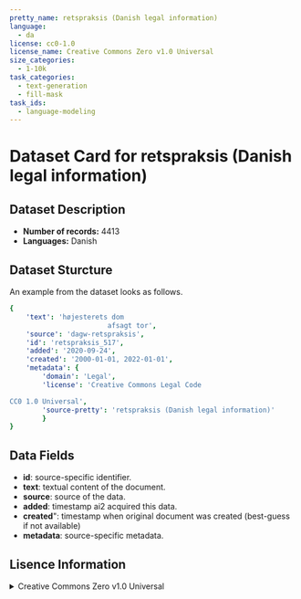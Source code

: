 ```yaml
---
pretty_name: retspraksis (Danish legal information)
language:
  - da
license: cc0-1.0
license_name: Creative Commons Zero v1.0 Universal
size_categories:
  - 1-10k
task_categories:
  - text-generation
  - fill-mask
task_ids:
  - language-modeling
---
```

# Dataset Card for retspraksis (Danish legal information)
## Dataset Description
- **Number of records:** 4413
- **Languages:** Danish
## Dataset Sturcture
An example from the dataset looks as follows.
```yaml
{
    'text': 'højesterets dom
                        afsagt tor',
    'source': 'dagw-retspraksis',
    'id': 'retspraksis_517',
    'added': '2020-09-24',
    'created': '2000-01-01, 2022-01-01',
    'metadata': {
        'domain': 'Legal',
        'license': 'Creative Commons Legal Code

CC0 1.0 Universal',
        'source-pretty': 'retspraksis (Danish legal information)'
        }
}
```

## Data Fields

- **id**: source-specific identifier.
- **text**: textual content of the document.
- **source**: source of the data.
- **added**: timestamp ai2 acquired this data.
- **created**": timestamp when original document was created (best-guess if not available)
- **metadata**: source-specific metadata.

## Lisence Information
<details>
<summary>Creative Commons Zero v1.0 Universal</summary>
<p>
Creative Commons Legal Code

CC0 1.0 Universal
</p>
</details>
